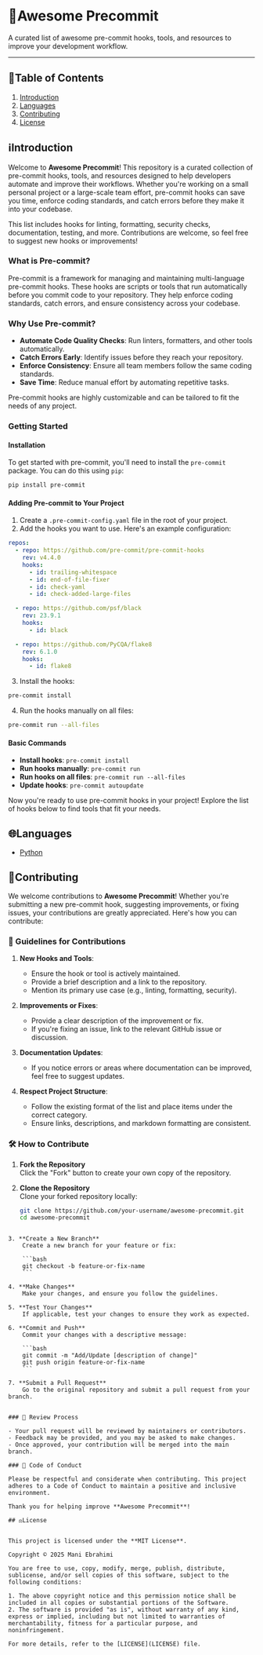 # 🌟Awesome Precommit

A curated list of awesome pre-commit hooks, tools, and resources to improve your development workflow.

------

## 📃Table of Contents

1. [Introduction](#ℹ️Introduction)
2. [Languages](#languages)
3. [Contributing](#contributing)
4. [License](#%EF%B8%8Flicense)

## ℹ️Introduction

Welcome to **Awesome Precommit**! This repository is a curated collection of pre-commit hooks, tools, and resources designed to help developers automate and improve their workflows. Whether you're working on a small personal project or a large-scale team effort, pre-commit hooks can save you time, enforce coding standards, and catch errors before they make it into your codebase.

This list includes hooks for linting, formatting, security checks, documentation, testing, and more. Contributions are welcome, so feel free to suggest new hooks or improvements!

### What is Pre-commit?

Pre-commit is a framework for managing and maintaining multi-language pre-commit hooks. These hooks are scripts or tools that run automatically before you commit code to your repository. They help enforce coding standards, catch errors, and ensure consistency across your codebase.

### Why Use Pre-commit?

- **Automate Code Quality Checks**: Run linters, formatters, and other tools automatically.
- **Catch Errors Early**: Identify issues before they reach your repository.
- **Enforce Consistency**: Ensure all team members follow the same coding standards.
- **Save Time**: Reduce manual effort by automating repetitive tasks.

Pre-commit hooks are highly customizable and can be tailored to fit the needs of any project.

### Getting Started

#### Installation

To get started with pre-commit, you'll need to install the `pre-commit` package. You can do this using `pip`:

```bash
pip install pre-commit
```

#### Adding Pre-commit to Your Project

1. Create a `.pre-commit-config.yaml` file in the root of your project.
2. Add the hooks you want to use. Here's an example configuration:

```yaml
repos:
  - repo: https://github.com/pre-commit/pre-commit-hooks
    rev: v4.4.0
    hooks:
      - id: trailing-whitespace
      - id: end-of-file-fixer
      - id: check-yaml
      - id: check-added-large-files

  - repo: https://github.com/psf/black
    rev: 23.9.1
    hooks:
      - id: black

  - repo: https://github.com/PyCQA/flake8
    rev: 6.1.0
    hooks:
      - id: flake8
```

3. Install the hooks:

```bash
pre-commit install
```

4. Run the hooks manually on all files: 

```bash
pre-commit run --all-files
```

#### Basic Commands

- **Install hooks**: `pre-commit install`
- **Run hooks manually**: `pre-commit run`
- **Run hooks on all files**: `pre-commit run --all-files`
- **Update hooks**: `pre-commit autoupdate`

Now you're ready to use pre-commit hooks in your project! Explore the list of hooks below to find tools that fit your needs.

## 🌐Languages

- [Python](languages/Python.md)

## 🤝Contributing

We welcome contributions to **Awesome Precommit**! Whether you're submitting a new pre-commit hook, suggesting improvements, or fixing issues, your contributions are greatly appreciated. Here's how you can contribute:

### 🔧 Guidelines for Contributions

1. **New Hooks and Tools**:
   - Ensure the hook or tool is actively maintained.
   - Provide a brief description and a link to the repository.
   - Mention its primary use case (e.g., linting, formatting, security).

2. **Improvements or Fixes**:
   - Provide a clear description of the improvement or fix.
   - If you're fixing an issue, link to the relevant GitHub issue or discussion.

3. **Documentation Updates**:
   - If you notice errors or areas where documentation can be improved, feel free to suggest updates.

4. **Respect Project Structure**:
   - Follow the existing format of the list and place items under the correct category.
   - Ensure links, descriptions, and markdown formatting are consistent.

### 🛠 How to Contribute

1. **Fork the Repository**  
   Click the "Fork" button to create your own copy of the repository.

2. **Clone the Repository**  
   Clone your forked repository locally:
   ```bash
   git clone https://github.com/your-username/awesome-precommit.git
   cd awesome-precommit
```

3. **Create a New Branch**  
    Create a new branch for your feature or fix:
    
    ```bash
    git checkout -b feature-or-fix-name
    ```
    
4. **Make Changes**  
    Make your changes, and ensure you follow the guidelines.
    
5. **Test Your Changes**  
    If applicable, test your changes to ensure they work as expected.
    
6. **Commit and Push**  
    Commit your changes with a descriptive message:
    
    ```bash
    git commit -m "Add/Update [description of change]"
    git push origin feature-or-fix-name
    ```
    
7. **Submit a Pull Request**  
    Go to the original repository and submit a pull request from your branch.
    

### 🚀 Review Process

- Your pull request will be reviewed by maintainers or contributors.
- Feedback may be provided, and you may be asked to make changes.
- Once approved, your contribution will be merged into the main branch.

### 📜 Code of Conduct

Please be respectful and considerate when contributing. This project adheres to a Code of Conduct to maintain a positive and inclusive environment.

Thank you for helping improve **Awesome Precommit**!

## ⚖️License


This project is licensed under the **MIT License**. 

Copyright © 2025 Mani Ebrahimi

You are free to use, copy, modify, merge, publish, distribute, sublicense, and/or sell copies of this software, subject to the following conditions:

1. The above copyright notice and this permission notice shall be included in all copies or substantial portions of the Software.
2. The software is provided "as is", without warranty of any kind, express or implied, including but not limited to warranties of merchantability, fitness for a particular purpose, and noninfringement.

For more details, refer to the [LICENSE](LICENSE) file.
